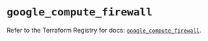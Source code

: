 # `google_compute_firewall`

Refer to the Terraform Registry for docs: [`google_compute_firewall`](https://registry.terraform.io/providers/hashicorp/google/5.40.0/docs/resources/compute_firewall).
